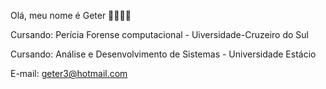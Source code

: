 Olá, meu nome é Geter 👋🎼🎵🎶


Cursando: Perícia Forense computacional - Uiversidade-Cruzeiro do Sul 

Cursando: Análise e Desenvolvimento de Sistemas - Universidade Estácio

E-mail: geter3@hotmail.com 
